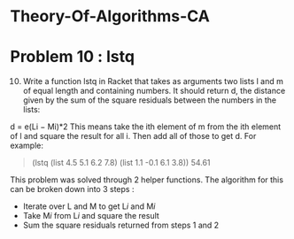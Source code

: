 

# Theory-Of-Algorithms-CA
# Problem 10 : lstq


10. Write a function lstq in Racket that takes as arguments two lists l and m of equal length and containing numbers. It should return d, the distance given by the sum of the square residuals between the numbers in the lists:

d =  e(Li − Mi)*2
This means take the ith element of m from the ith element of l and square the result for all i. Then add all of those to get d. For example:
> (lstq (list 4.5 5.1 6.2 7.8) (list 1.1 -0.1 6.1 3.8))
54.61


This problem was solved through 2 helper functions. The algorithm for this can be broken down into 3 steps :
* Iterate over L and M to get L*i* and M*i*
* Take M*i* from L*i* and square the result
* Sum the square residuals returned from steps 1 and 2

